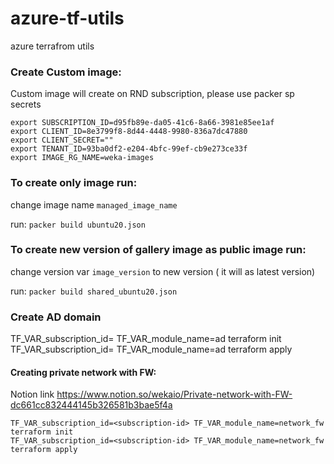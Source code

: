 # azure-tf-utils
azure terrafrom utils

### Create Custom image:

Custom image will create on RND subscription, please use packer sp secrets  
```hcl
export SUBSCRIPTION_ID=d95fb89e-da05-41c6-8a66-3981e85ee1af
export CLIENT_ID=8e3799f8-8d44-4448-9980-836a7dc47880
export CLIENT_SECRET=""
export TENANT_ID=93ba0df2-e204-4bfc-99ef-cb9e273ce33f
export IMAGE_RG_NAME=weka-images
```

### To create only image run:
change image name `managed_image_name`

run: `packer build ubuntu20.json`

### To create new version of gallery image as public image run:
change version var `image_version` to new version ( it will as latest version)

run: `packer build shared_ubuntu20.json`


### Create AD domain
TF_VAR_subscription_id=<subscription-id> TF_VAR_module_name=ad terraform init
TF_VAR_subscription_id=<subscription-id> TF_VAR_module_name=ad terraform apply


#### Creating private network with FW:
Notion link https://www.notion.so/wekaio/Private-network-with-FW-dc661cc832444145b326581b3bae5f4a
```
TF_VAR_subscription_id=<subscription-id> TF_VAR_module_name=network_fw terraform init
TF_VAR_subscription_id=<subscription-id> TF_VAR_module_name=network_fw terraform apply
```
